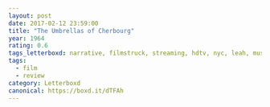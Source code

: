 ```yaml
---
layout: post 
date: 2017-02-12 23:59:00
title: "The Umbrellas of Cherbourg"
year: 1964
rating: 0.6
tags_letterboxd: narrative, filmstruck, streaming, hdtv, nyc, leah, musical
tags:
  - film
  - review
category: Letterboxd
canonical: https://boxd.it/dTFAh
---
```

